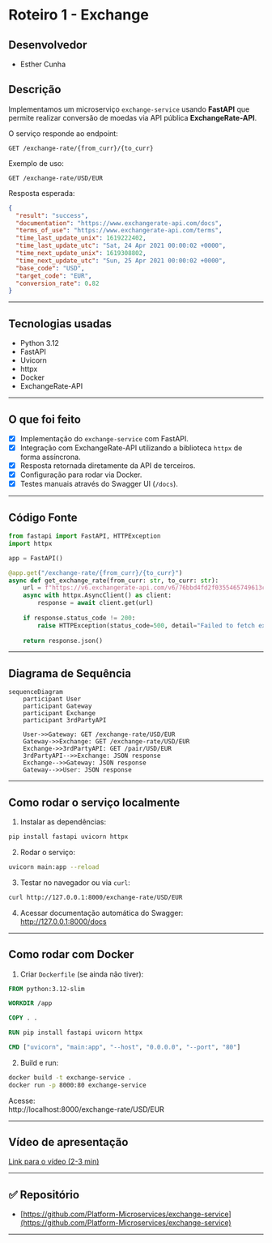 
# Roteiro 1 - Exchange

## Desenvolvedor

- Esther Cunha

## Descrição

Implementamos um microserviço `exchange-service` usando **FastAPI** que permite realizar conversão de moedas via API pública **ExchangeRate-API**.

O serviço responde ao endpoint:

```http
GET /exchange-rate/{from_curr}/{to_curr}
```

Exemplo de uso:

```http
GET /exchange-rate/USD/EUR
```

Resposta esperada:

```json
{
  "result": "success",
  "documentation": "https://www.exchangerate-api.com/docs",
  "terms_of_use": "https://www.exchangerate-api.com/terms",
  "time_last_update_unix": 1619222402,
  "time_last_update_utc": "Sat, 24 Apr 2021 00:00:02 +0000",
  "time_next_update_unix": 1619308802,
  "time_next_update_utc": "Sun, 25 Apr 2021 00:00:02 +0000",
  "base_code": "USD",
  "target_code": "EUR",
  "conversion_rate": 0.82
}
```

---

## Tecnologias usadas

- Python 3.12
- FastAPI
- Uvicorn
- httpx
- Docker
- ExchangeRate-API

---

## O que foi feito

- [x] Implementação do `exchange-service` com FastAPI.
- [x] Integração com ExchangeRate-API utilizando a biblioteca `httpx` de forma assíncrona.
- [x] Resposta retornada diretamente da API de terceiros.
- [x] Configuração para rodar via Docker.
- [x] Testes manuais através do Swagger UI (`/docs`).

---

## Código Fonte

```python
from fastapi import FastAPI, HTTPException
import httpx

app = FastAPI()

@app.get("/exchange-rate/{from_curr}/{to_curr}")
async def get_exchange_rate(from_curr: str, to_curr: str):
    url = f"https://v6.exchangerate-api.com/v6/76bbd4fd2f0355465749613c/pair/{from_curr}/{to_curr}"
    async with httpx.AsyncClient() as client:
        response = await client.get(url)
    
    if response.status_code != 200:
        raise HTTPException(status_code=500, detail="Failed to fetch exchange rate")
    
    return response.json()
```

---

## Diagrama de Sequência

```mermaid
sequenceDiagram
    participant User
    participant Gateway
    participant Exchange
    participant 3rdPartyAPI

    User->>Gateway: GET /exchange-rate/USD/EUR
    Gateway->>Exchange: GET /exchange-rate/USD/EUR
    Exchange->>3rdPartyAPI: GET /pair/USD/EUR
    3rdPartyAPI-->>Exchange: JSON response
    Exchange-->>Gateway: JSON response
    Gateway-->>User: JSON response
```

---

## Como rodar o serviço localmente

1. Instalar as dependências:

```bash
pip install fastapi uvicorn httpx
```

2. Rodar o serviço:

```bash
uvicorn main:app --reload
```

3. Testar no navegador ou via `curl`:

```bash
curl http://127.0.0.1:8000/exchange-rate/USD/EUR
```

4. Acessar documentação automática do Swagger:  
http://127.0.0.1:8000/docs

---

## Como rodar com Docker

1. Criar `Dockerfile` (se ainda não tiver):

```dockerfile
FROM python:3.12-slim

WORKDIR /app

COPY . .

RUN pip install fastapi uvicorn httpx

CMD ["uvicorn", "main:app", "--host", "0.0.0.0", "--port", "80"]
```

2. Build e run:

```bash
docker build -t exchange-service .
docker run -p 8000:80 exchange-service
```

Acesse:  
http://localhost:8000/exchange-rate/USD/EUR

---

## Vídeo de apresentação

[Link para o vídeo (2-3 min)](https://youtu.be/seu-video)

---

## ✅ Repositório

- [https://github.com/Platform-Microservices/exchange-service](https://github.com/Platform-Microservices/exchange-service)

---